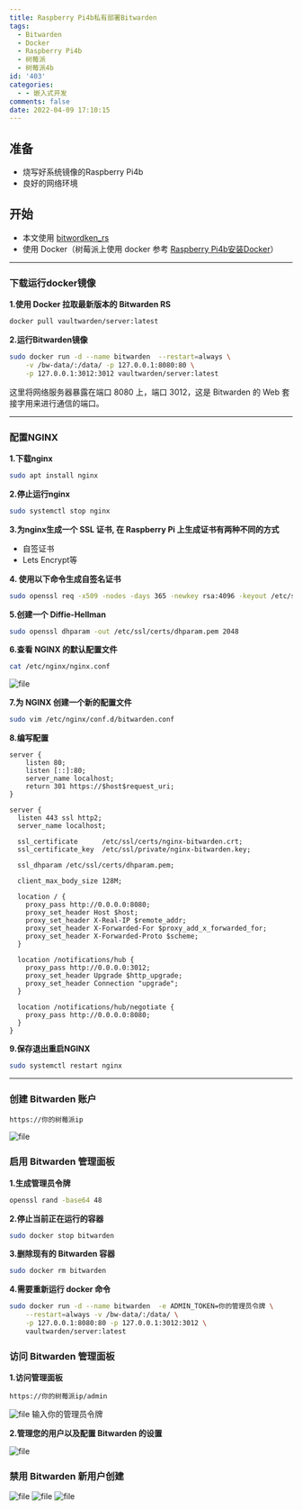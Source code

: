 ```yaml
---
title: Raspberry Pi4b私有部署Bitwarden
tags:
  - Bitwarden
  - Docker
  - Raspberry Pi4b
  - 树莓派
  - 树莓派4b
id: '403'
categories:
  - - 嵌入式开发
comments: false
date: 2022-04-09 17:10:15
---
```


## 准备

*   烧写好系统镜像的Raspberry Pi4b
*   良好的网络环境

## 开始

*   本文使用 [bitwordken\_rs](https://github.com/dani-garcia/vaultwarden "bitwordken_rs")
*   使用 Docker（树莓派上使用 docker 参考 [Raspberry Pi4b安装Docker](https://www.taoidle.com/raspberry-pi4b%e5%ae%89%e8%a3%85docker.html "Raspberry Pi4b安装Docker")）

* * *

### 下载运行docker镜像

**1.使用 Docker 拉取最新版本的 Bitwarden RS**

```bash
docker pull vaultwarden/server:latest
```

**2.运行Bitwarden镜像**

```bash
sudo docker run -d --name bitwarden  --restart=always \
    -v /bw-data/:/data/ -p 127.0.0.1:8080:80 \
    -p 127.0.0.1:3012:3012 vaultwarden/server:latest
```

这里将网络服务器暴露在端口 8080 上，端口 3012，这是 Bitwarden 的 Web 套接字用来进行通信的端口。

* * *

### 配置NGINX

**1.下载nginx**

```bash
sudo apt install nginx
```

**2.停止运行nginx**

```bash
sudo systemctl stop nginx
```

**3.为nginx生成一个 SSL 证书, 在 Raspberry Pi 上生成证书有两种不同的方式**

*   自签证书
*   Lets Encrypt等

**4\. 使用以下命令生成自签名证书**

```bash
sudo openssl req -x509 -nodes -days 365 -newkey rsa:4096 -keyout /etc/ssl/private/nginx-bitwarden.key -out /etc/ssl/certs/nginx-bitwarden.crt
```

**5.创建一个 Diffie-Hellman**

```bash
sudo openssl dhparam -out /etc/ssl/certs/dhparam.pem 2048
```

**6.查看 NGINX 的默认配置文件**

```bash
cat /etc/nginx/nginx.conf
```

![file](https://cdn.jsdelivr.net/gh/taoidle/taoidle.github.io@master/assets/images/1649492956-image-1649492954071.png)

**7.为 NGINX 创建一个新的配置文件**

```bash
sudo vim /etc/nginx/conf.d/bitwarden.conf
```

**8.编写配置**

```
server {
    listen 80;
    listen [::]:80;
    server_name localhost;
    return 301 https://$host$request_uri;
}

server {
  listen 443 ssl http2;
  server_name localhost;

  ssl_certificate      /etc/ssl/certs/nginx-bitwarden.crt;
  ssl_certificate_key  /etc/ssl/private/nginx-bitwarden.key;

  ssl_dhparam /etc/ssl/certs/dhparam.pem;

  client_max_body_size 128M;

  location / {
    proxy_pass http://0.0.0.0:8080;
    proxy_set_header Host $host;
    proxy_set_header X-Real-IP $remote_addr;
    proxy_set_header X-Forwarded-For $proxy_add_x_forwarded_for;
    proxy_set_header X-Forwarded-Proto $scheme;
  }

  location /notifications/hub {
    proxy_pass http://0.0.0.0:3012;
    proxy_set_header Upgrade $http_upgrade;
    proxy_set_header Connection "upgrade";
  }

  location /notifications/hub/negotiate {
    proxy_pass http://0.0.0.0:8080;
  }
}
```

**9.保存退出重启NGINX**

```bash
sudo systemctl restart nginx
```

* * *

### 创建 Bitwarden 账户

```
https://你的树莓派ip
```

![file](https://cdn.jsdelivr.net/gh/taoidle/taoidle.github.io@master/assets/images/1649494073-image-1649494070786.png)

### 启用 Bitwarden 管理面板

**1.生成管理员令牌**

```bash
openssl rand -base64 48
```

**2.停止当前正在运行的容器**

```bash
sudo docker stop bitwarden
```

**3.删除现有的 Bitwarden 容器**

```bash
sudo docker rm bitwarden
```

**4.需要重新运行 docker 命令**

```bash
sudo docker run -d --name bitwarden  -e ADMIN_TOKEN=你的管理员令牌 \
    --restart=always -v /bw-data/:/data/ \
    -p 127.0.0.1:8080:80 -p 127.0.0.1:3012:3012 \
    vaultwarden/server:latest
```

### 访问 Bitwarden 管理面板

**1.访问管理面板**

```
https://你的树莓派ip/admin
```

![file](https://cdn.jsdelivr.net/gh/taoidle/taoidle.github.io@master/assets/images/1649495073-image-1649495070774.png) 输入你的管理员令牌

**2.管理您的用户以及配置 Bitwarden 的设置**

![file](https://cdn.jsdelivr.net/gh/taoidle/taoidle.github.io@master/assets/images/1649495182-image-1649495179498.png)

### 禁用 Bitwarden 新用户创建

![file](https://cdn.jsdelivr.net/gh/taoidle/taoidle.github.io@master/assets/images/1649495329-image-1649495327106.png) ![file](https://cdn.jsdelivr.net/gh/taoidle/taoidle.github.io@master/assets/images/1649495363-image-1649495361101.png) ![file](https://cdn.jsdelivr.net/gh/taoidle/taoidle.github.io@master/assets/images/1649495397-image-1649495394882.png)